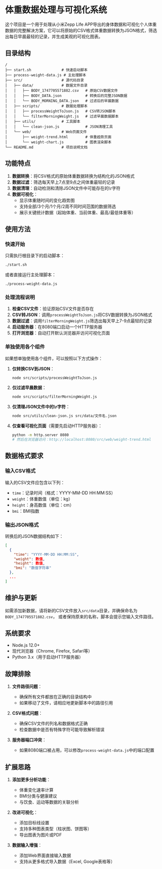 # 体重数据处理与可视化系统

这个项目是一个用于处理从小米Zepp Life APP导出的身体数据和可视化个人体重数据的完整解决方案，它可以将原始的CSV格式体重数据转换为JSON格式，筛选出每日早晨最轻的记录，并生成美观的可视化图表。

## 目录结构

```
/
├── start.sh              # 快速启动脚本
├── process-weight-data.js # 主处理脚本
├── src/                  # 源代码目录
│   ├── data/             # 数据文件目录
│   │   ├── BODY_1747705571882.csv   # 原始CSV数据文件
│   │   ├── BODY_DATA.json           # 转换后的完整JSON数据
│   │   └── BODY_MORNING_DATA.json   # 过滤后的早晨数据
│   ├── scripts/          # 数据处理脚本
│   │   ├── processWeightToJson.js   # CSV转JSON脚本
│   │   └── filterMorningWeight.js   # 过滤早晨数据脚本
│   ├── utils/            # 工具脚本
│   │   └── clean-json.js            # JSON清理工具
│   └── web/              # Web页面文件
│       ├── weight-trend.html        # 体重趋势页面
│       └── weight-chart.js          # 图表渲染脚本
└── README.md             # 项目说明文档
```

## 功能特点

1. **数据转换**：将CSV格式的原始体重数据转换为结构化的JSON格式
2. **数据过滤**：筛选每天早上7点至9点之间体重最轻的记录
3. **数据清理**：自动检测和清除JSON文件中可能存在的\r字符
4. **数据可视化**：
   - 显示体重随时间的变化趋势图
   - 支持全部/3个月/1个月/2周不同时间范围的数据筛选
   - 展示关键统计数据（起始体重、当前体重、最高/最低体重等）

## 使用方法

### 快速开始

只需执行根目录下的启动脚本：

```bash
./start.sh
```

或者直接运行主处理脚本：

```bash
./process-weight-data.js
```

### 处理流程说明

1. **检查CSV文件**：验证原始CSV文件是否存在
2. **CSV转JSON**：调用`processWeightToJson.js`将CSV数据转换为JSON格式
3. **数据过滤**：调用`filterMorningWeight.js`筛选出每天早上7-9点最轻的记录
4. **启动服务器**：在8080端口启动一个HTTP服务器
5. **打开浏览器**：自动打开默认浏览器并访问可视化页面

### 单独使用各个组件

如果想单独使用各个组件，可以按照以下方式操作：

1. **仅转换CSV到JSON**：
   ```bash
   node src/scripts/processWeightToJson.js
   ```

2. **仅过滤早晨数据**：
   ```bash
   node src/scripts/filterMorningWeight.js
   ```

3. **仅清理JSON文件中的\r字符**：
   ```bash
   node src/utils/clean-json.js src/data/文件名.json
   ```

4. **仅查看可视化页面**（需要先启动HTTP服务器）：
   ```bash
   python -m http.server 8080
   # 然后在浏览器访问：http://localhost:8080/src/web/weight-trend.html
   ```

## 数据格式要求

### 输入CSV格式

输入的CSV文件应包含以下列：
- `time`：记录时间（格式：YYYY-MM-DD HH:MM:SS）
- `weight`：体重数值（单位：kg）
- `height`：身高数值（单位：cm）
- `bmi`：BMI指数

### 输出JSON格式

转换后的JSON数据结构如下：
```json
[
  {
    "time": "YYYY-MM-DD HH:MM:SS",
    "weight": 数值,
    "height": 数值,
    "bmi": "数值字符串"
  },
  ...
]
```

## 维护与更新

如需添加新数据，请将新的CSV文件放入`src/data`目录，并确保命名为`BODY_1747705571882.csv`，
或者保持原来的名称，脚本会提示您输入文件路径。

## 系统要求

- Node.js 12.0+
- 现代浏览器（Chrome, Firefox, Safari等）
- Python 3.x（用于启动HTTP服务器）

## 故障排除

1. **文件路径问题**：
   - 确保所有文件都放在正确的目录结构中
   - 如果移动了文件，请相应地更新脚本中的路径引用

2. **CSV格式问题**：
   - 确保CSV文件的列名和数据格式正确
   - 检查数据中是否有特殊字符可能导致解析错误

3. **服务器端口冲突**：
   - 如果8080端口被占用，可以修改`process-weight-data.js`中的端口配置

## 扩展思路

1. **添加更多分析功能**：
   - 体重变化速率计算
   - BMI分类与健康建议
   - 与饮食、运动等数据的关联分析

2. **改进可视化**：
   - 添加目标线设置
   - 支持多种图表类型（柱状图、饼图等）
   - 导出图表为图片或PDF

3. **数据输入增强**：
   - 添加Web界面直接输入数据
   - 支持从更多格式导入数据（Excel, Google表格等）
